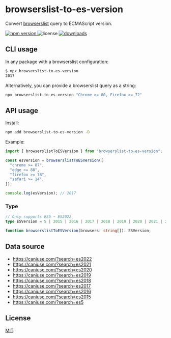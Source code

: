 # browserslist-to-es-version

Convert [browserslist](https://github.com/browserslist/browserslist) query to ECMAScript version.

<p>
  <a href="https://npmjs.com/package/browserslist-to-es-version">
   <img src="https://img.shields.io/npm/v/browserslist-to-es-version?style=flat-square&colorA=564341&colorB=EDED91" alt="npm version" />
  </a>
  <img src="https://img.shields.io/badge/License-MIT-blue.svg?style=flat-square&colorA=564341&colorB=EDED91" alt="license" />
  <a href="https://npmcharts.com/compare/browserslist-to-es-version?minimal=true"><img src="https://img.shields.io/npm/dm/browserslist-to-es-version.svg?style=flat-square&colorA=564341&colorB=EDED91" alt="downloads" /></a>
</p>

## CLI usage

In any package with a browserslist configuration:

```bash
$ npx browserslist-to-es-version
2017
```

Alternatively, you can provide a browserslist query as a string:

```bash
npx browserslist-to-es-version "Chrome >= 80, Firefox >= 72"
```

## API usage

Install:

```bash
npm add browserslist-to-es-version -D
```

Example:

```ts
import { browserslistToESVersion } from "browserslist-to-es-version";

const esVersion = browserslistToESVersion([
  "chrome >= 87",
  "edge >= 88",
  "firefox >= 78",
  "safari >= 14",
]);

console.log(esVersion); // 2017
```

### Type

```ts
// Only supports ES5 ~ ES2022
type ESVersion = 5 | 2015 | 2016 | 2017 | 2018 | 2019 | 2020 | 2021 | 2022;

function browserslistToESVersion(browsers: string[]): ESVersion;
```

## Data source

- https://caniuse.com/?search=es2022
- https://caniuse.com/?search=es2021
- https://caniuse.com/?search=es2020
- https://caniuse.com/?search=es2019
- https://caniuse.com/?search=es2018
- https://caniuse.com/?search=es2017
- https://caniuse.com/?search=es2016
- https://caniuse.com/?search=es2015
- https://caniuse.com/?search=es5

## License

[MIT](./LICENSE).
